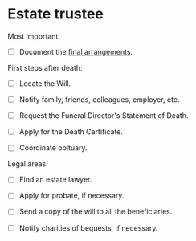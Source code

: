 # Estate trustee

Most important:

- [ ] Document the [final arrangements](../final-arrangements/).

First steps after death:
 
- [ ] Locate the Will.

- [ ] Notify family, friends, colleagues, employer, etc.

- [ ] Request the Funeral Director's Statement of Death.

- [ ] Apply for the Death Certificate.

- [ ] Coordinate obituary.

Legal areas:

- [ ] Find an estate lawyer.

- [ ] Apply for probate, if necessary.

- [ ] Send a copy of the will to all the beneficiaries.

- [ ] Notify charities of bequests, if necessary.
